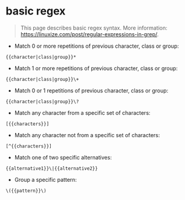# basic regex

> This page describes basic regex syntax.
> More information: <https://linuxize.com/post/regular-expressions-in-grep/>.

- Match 0 or more repetitions of previous character, class or group:

`{{character|class|group}}*`

- Match 1 or more repetitions of previous character, class or group:

`{{character|class|group}}\+`

- Match 0 or 1 repetitions of previous character, class or group:

`{{character|class|group}}\?`

- Match any character from a specific set of characters:

`[{{characters}}]`

- Match any character not from a specific set of characters:

`[^{{characters}}]`

- Match one of two specific alternatives:

`{{alternative1}}\|{{alternative2}}`

- Group a specific pattern:

`\({{pattern}}\)`
